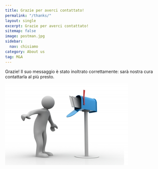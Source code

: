 ```yaml
---
title: Grazie per averci contattato!
permalink: "/thanks/"
layout: single
excerpt: Grazie per averci contattato!
sitemap: false
image: postman.jpg
sidebar:
  nav: chisiamo
category: About us
tag: M&A
---
```


Grazie! Il suo messaggio è stato inoltrato correttamente: sarà nostra cura contattarla al più presto.

![](../images/postman.jpg)
